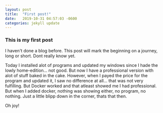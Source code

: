 ```yaml
---
layout: post
title:  "First post!"
date:   2019-10-31 04:57:03 -0600
categories: jekyll update
---
```

### This is my first post

I haven't done a blog before. This post will mark the beginning on a journey, long or short. Dont really know yet.

Today I installed alot of programs and updated my windows since I hade the lowly home-edition... not good.
But now I have a professional version with alot of stuff baked in the cake.
However, when I payed the price for the program and updated it, I saw no difference at all... that was not very 
fulfilling. But Docker worked and that atleast showed me I had professional. But when I added docker, nothing was 
showing either, no program, no nothing. Just a little blipp down in the corner, thats that then.

Oh joy!